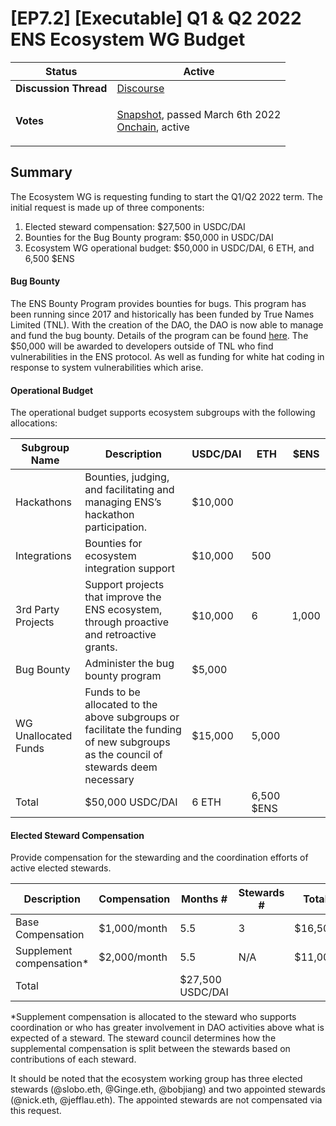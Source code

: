 # \[EP7.2] \[Executable] Q1 & Q2 2022 ENS Ecosystem WG Budget

| **Status**            | Active                                                                                                                                                                                                                                                                                                                                                                            |
| --------------------- | --------------------------------------------------------------------------------------------------------------------------------------------------------------------------------------------------------------------------------------------------------------------------------------------------------------------------------------------------------------------------------- |
| **Discussion Thread** | [Discourse](https://discuss.ens.domains/t/q1-q2-2022-ecosystem-working-group-budget-request/10195)                                                                                                                                                                                                                                                                                |
| **Votes**             | <p><a href="https://snapshot.org/#/ens.eth/proposal/0x8b68ebc34b590488000bd5a73c7fe1e66e7d405ab26eda7c0c8191230363d4d0">Snapshot</a>, passed March 6th 2022<br><a href="https://www.withtally.com/governance/eip155:1:0x323A76393544d5ecca80cd6ef2A560C6a395b7E3/proposal/115615865324623814833258987703837575663427750121726187103053182962864855260310">Onchain</a>, active</p> |

## Summary

The Ecosystem WG is requesting funding to start the Q1/Q2 2022 term. The initial request is made up of three components:

1. Elected steward compensation: $27,500 in USDC/DAI
2. Bounties for the Bug Bounty program: $50,000 in USDC/DAI
3. Ecosystem WG operational budget: $50,000 in USDC/DAI, 6 ETH, and 6,500 $ENS

#### Bug Bounty

The ENS Bounty Program provides bounties for bugs. This program has been running since 2017 and historically has been funded by True Names Limited (TNL). With the creation of the DAO, the DAO is now able to manage and fund the bug bounty. Details of the program can be found [here](https://docs.ens.domains/bug-bounty-program). The $50,000 will be awarded to developers outside of TNL who find vulnerabilities in the ENS protocol. As well as funding for white hat coding in response to system vulnerabilities which arise.

#### Operational Budget

The operational budget supports ecosystem subgroups with the following allocations:

| Subgroup Name        | Description                                                                                                                       | USDC/DAI | ETH        | $ENS  |
| -------------------- | --------------------------------------------------------------------------------------------------------------------------------- | -------- | ---------- | ----- |
| Hackathons           | Bounties, judging, and facilitating and managing ENS’s hackathon participation.                                                   | $10,000  |            |       |
| Integrations         | Bounties for ecosystem integration support                                                                                        | $10,000  | 500        |       |
| 3rd Party Projects   | Support projects that improve the ENS ecosystem, through proactive and retroactive grants.                                        | $10,000  | 6          | 1,000 |
| Bug Bounty           | Administer the bug bounty program                                                                                                 | $5,000   |            |       |
| WG Unallocated Funds | Funds to be allocated to the above subgroups or facilitate the funding of new subgroups as the council of stewards deem necessary | $15,000  | 5,000      |       |
| Total                | $50,000 USDC/DAI                                                                                                                  | 6 ETH    | 6,500 $ENS |       |

#### Elected Steward Compensation

Provide compensation for the stewarding and the coordination efforts of active elected stewards.

| Description               | Compensation | Months #         | Stewards # | Total   |
| ------------------------- | ------------ | ---------------- | ---------- | ------- |
| Base Compensation         | $1,000/month | 5.5              | 3          | $16,500 |
| Supplement compensation\* | $2,000/month | 5.5              | N/A        | $11,000 |
| Total                     |              | $27,500 USDC/DAI |            |         |

\*Supplement compensation is allocated to the steward who supports coordination or who has greater involvement in DAO activities above what is expected of a steward. The steward council determines how the supplemental compensation is split between the stewards based on contributions of each steward.

It should be noted that the ecosystem working group has three elected stewards (@slobo.eth, @Ginge.eth, @bobjiang) and two appointed stewards (@nick.eth, @jefflau.eth). The appointed stewards are not compensated via this request.
